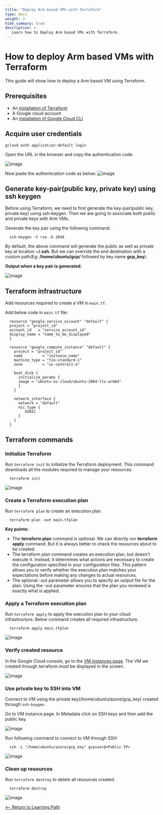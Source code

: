 ```yaml
---
title: "Deploy Arm based VMs with Terraform"
type: docs
weight: 3
hide_summary: true
description: >
   Learn how to Deploy Arm based VMs with Terraform.
---
```


# How to deploy Arm based VMs with Terraform
This guide will show how to deploy a Arm based VM using Terraform.

## Prerequisites
* An [installation of Terraform](https://www.terraform.io/cli/install/apt)
* A Google cloud account
* An [installation of Google Cloud CLI](https://cloud.google.com/sdk/docs/install-sdk#deb)

## Acquire user credentials
```
gcloud auth application-default login
```
Open the URL in the browser and copy the authentication code.

![image](https://user-images.githubusercontent.com/42368140/196459871-9a3e1c1e-0582-4d55-838a-03e397d68ed7.png)

Now paste the authentication code as below:
![image](https://user-images.githubusercontent.com/42368140/197953418-ddb9cd41-72b9-4a97-88f1-1f490644f36b.PNG)

## Generate key-pair(public key, private key) using ssh keygen
Before using Terraform, we need to first generate the key-pair(public key, private key) using ssh-keygen. Then we are going to associate both public and private keys with Arm VMs.

Generate the key pair using the following command:
```
  ssh-keygen -t rsa -b 2048
``` 

By default, the above command will generate the public as well as private key at location **~/.ssh**. But we can override the end destination with a custom path(Eg: **/home/ubuntu/gcp/** followed by key name **gcp_key**).

**Output when a key pair is generated:**

![image](https://user-images.githubusercontent.com/42368140/196460197-587b96b5-f108-432b-85d6-9cf9976d26a1.PNG)

## Terraform infrastructure
Add resources required to create a VM in `main.tf`.

Add below code in `main.tf` file:

```
  resource "google_service_account" "default" {
  project = "project_id"
  account_id   = "service_account_id"
  display_name = "name_to_be_displayed"
  }

  resource "google_compute_instance" "default" {
    project = "project_id"
    name         = "instance_name"
    machine_type = "t2a-standard-1"
    zone         = "us-central1-a"

    boot_disk {
      initialize_params {
      image = "ubuntu-os-cloud/ubuntu-2004-lts-arm64"
      }
    }

    network_interface {
      network = "default"
      nic_type {
         GVNIC
      }
    }
  }
```

## Terraform commands

### Initialize Terraform
Run `terraform init` to initialize the Terraform deployment. This command downloads all the modules required to manage your resources.

```
  terraform init
```

![image](https://user-images.githubusercontent.com/42368140/196460749-f9d7ea1e-fc69-4ba6-887c-da488053ef91.PNG)

### Create a Terraform execution plan

Run `terraform plan` to create an execution plan.
```
  terraform plan -out main.tfplan
```
**Key points:**

* The **terraform plan** command is optional. We can directly run **terraform apply** command. But it is always better to check the resources about to be created.
* The terraform plan command creates an execution plan, but doesn't execute it. Instead, it determines what actions are necessary to create the configuration specified in your configuration files. This pattern allows you to verify whether the execution plan matches your expectations before making any changes to actual resources.
* The optional -out parameter allows you to specify an output file for the plan. Using the -out parameter ensures that the plan you reviewed is exactly what is applied.

### Apply a Terraform execution plan
Run `terraform apply` to apply the execution plan to your cloud infrastructure. Below command creates all required infrastructure.

```
  terraform apply main.tfplan
```
![image](https://user-images.githubusercontent.com/42368140/196460956-609770ff-c263-4dd6-b8ad-03c740ec42cf.PNG)

### Verify created resource
In the Google Cloud console, go to the [VM instances page](https://console.cloud.google.com/compute/instances?_ga=2.159262650.1220602700.1668410849-523068185.1662463135). The VM we created through terraform must be displayed in the screen.

![image](https://user-images.githubusercontent.com/42368140/196461182-bde106db-1def-4270-be53-df97b87be21b.PNG)

### Use private key to SSH into VM
Connect to VM using the private key(/home/ubuntu/azure/gcp_key) created through `ssh-keygen`.

Go to VM instance page. In Metadata click on SSH keys and then add the public key.

![image](https://user-images.githubusercontent.com/42368140/196461435-bf928a89-4c3f-453b-8d20-91c384e6552f.PNG)

Run following command to connect to VM through SSH:

```
  ssh -i "/home/ubuntu/azure/gcp_key" gcpuser@<Public IP>
```

![image](https://user-images.githubusercontent.com/42368140/196461586-4e2a93ba-2379-4d7c-b737-b0918eaa54da.PNG)

### Clean up resources

Run `terraform destroy` to delete all resources created.

```
  terraform destroy
```
![image](https://user-images.githubusercontent.com/42368140/196463306-1e559148-4b9a-414c-b862-06c6aa33557e.PNG)

[<-- Return to Learning Path](/content/en/cloud/azure/#sections)
